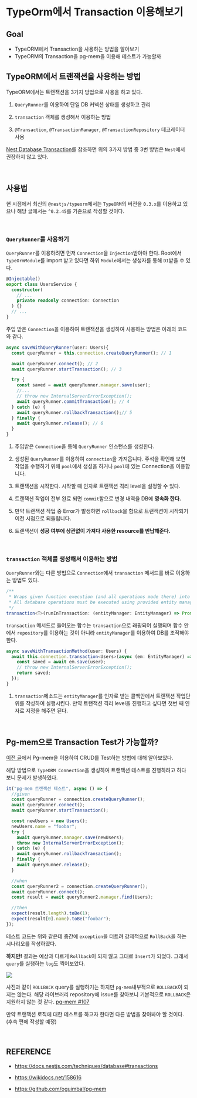 # TypeOrm에서 Transaction 이용해보기

## Goal

- TypeORM에서 Transaction을 사용하는 방법을 알아보기
- TypeORM의 Transaction을 pg-mem을 이용해 테스트가 가능할까

## TypeORM에서 트랜잭션을 사용하는 방법

TypeORM에서는 트랜잭션을 3가지 방법으로 사용을 하고 있다.

1. `QueryRunner`를 이용하여 단일 DB 커넥션 상태를 생성하고 관리

2. `transaction` 객체를 생성해서 이용하는 방법

3. `@Transaction`, `@TransactionManager`, `@TransactionRepository` 데코레이터 사용

[Nest Database Transaction](https://docs.nestjs.com/techniques/database#transactions)를 참조하면 위의 3가지 방법 중 3번 방법은 `Nest`에서 권장하지 않고 있다.

<br>

## 사용법

현 시점에서 최신의 `@nestjs/typeorm`에서는 `TypeORM`의 버전을 `0.3.x`를 이용하고 있으나 해당 글에서는 `^0.2.45`를 기준으로 작성할 것이다.

<br>

### `QueryRunner`를 사용하기

`QueryRunner`를 이용하려면 먼저 `Connection`을 `Injection`받아야 한다. Root에서 `TypeOrmModule`를 import 받고 있다면 하위 `Module`에서는 생성자를 통해 `DI`받을 수 있다.

```ts
@Injectable()
export class UsersService {
  constructor(
    // ...
    private readonly connection: Connection
  ) {}
  // ...
}
```

주입 받은 `Connection`을 이용하여 트랜잭션을 생성하여 사용하는 방법은 아래의 코드와 같다.

```ts
async saveWithQueryRunner(user: Users){
  const queryRunner = this.connection.createQueryRunner(); // 1

  await queryRunner.connect(); // 2
  await queryRunner.startTransaction(); // 3

  try {
    const saved = await queryRunner.manager.save(user);
    //...
    // throw new InternalServerErrorException();
    await queryRunner.commitTransaction(); // 4
  } catch (e) {
    await queryRunner.rollbackTransaction();// 5
  } finally {
    await queryRunner.release(); // 6
  }
}
```

1. 주입받은 `Connection`을 통해 `QueryRunner` 인스턴스를 생성한다.

2. 생성된 `QueryRunner`를 이용하여 `connection`을 가져옵니다. 주석을 확인해 보면 작업을 수행하기 위해 `pool`에서 생성을 하거나 `pool`에 있는 Connection을 이용합니다.

3. 트랜잭션을 시작한다. 시작할 때 인자로 트랜잭션 격리 level을 설정할 수 있다.

4. 트랜잭션 작업이 전부 완료 되면 `commit`함으로 변경 내역을 DB에 **영속화 한다.**

5. 만약 트랜잭션 작업 중 Error가 발생하면 `rollback`을 함으로 트랜잭션이 시작되기 이전 시점으로 되돌립니다.

6. 트랜잭션이 **성공 여부에 상관없이 가져다 사용한 resource를 반납해준다.**

<br>

### `transaction` 객체를 생성해서 이용하는 방법

`QueryRunner`와는 다른 방법으로 `Connection`에서 `transaction` 메서드를 바로 이용하는 방법도 있다.

```ts
/**
 * Wraps given function execution (and all operations made there) into a transaction.
 * All database operations must be executed using provided entity manager.
 */
transaction<T>(runInTransaction: (entityManager: EntityManager) => Promise<T>): Promise<T>;
```

`transaction` 메서드로 들어오는 함수는 `transaction`으로 래핑되어 실행되며 함수 안에서 `repository`를 이용하는 것이 아니라 `entityManager`를 이용하여 DB를 조작해야 한다.

```ts
async saveWithTransactionMethod(user: Users) {
  await this.connection.transaction<Users>(async (em: EntityManager) => { // 1
    const saved = await em.save(user);
    // throw new InternalServerErrorException();
    return saved;
  });
}
```

1. `transaction`메소드는 `entityManager`를 인자로 받는 콜백안에서 트랜잭션 작업단위를 작성하여 실행시킨다. 만약 트랜잭션 격리 level을 진행하고 싶다면 첫번 째 인자로 지정을 해주면 된다.

<br>

## Pg-mem으로 Transaction Test가 가능할까?

[이전 글](https://velog.io/@dev_leewoooo/Node-Project-CI-%ED%95%98%EA%B8%B0-with-Github-Action)에서 Pg-mem을 이용하여 CRUD를 Test하는 방법에 대해 알아보았다.

해당 방법으로 `TypeORM Connection`을 생성하여 트랜잭션 테스트를 진행하려고 하다 보니 문제가 발생하였다.

```ts
it("pg-mem 트랜잭션 테스트", async () => {
  //given
  const queryRunner = connection.createQueryRunner();
  await queryRunner.connect();
  await queryRunner.startTransaction();

  const newUsers = new Users();
  newUsers.name = "foobar";
  try {
    await queryRunner.manager.save(newUsers);
    throw new InternalServerErrorException();
  } catch (e) {
    await queryRunner.rollbackTransaction();
  } finally {
    await queryRunner.release();
  }

  //when
  const queryRunner2 = connection.createQueryRunner();
  await queryRunner.connect();
  const result = await queryRunner2.manager.find(Users);

  //then
  expect(result.length).toBe(1);
  expect(result[0].name).toBe("foobar");
});
```

테스트 코드는 위와 같은데 중간에 `exception`을 터트려 강제적으로 `RollBack`을 하는 시나리오를 작성하였다.

**하지만!** 결과는 예상과 다르게 `Rollback`이 되지 않고 그대로 `Insert`가 되었다. 그래서 `query`를 실행하는 `log`도 찍어보았다.

<img src = https://user-images.githubusercontent.com/74294325/173000170-3607a690-c3d1-4fcd-8047-6a745e6b26bf.png>

<br>

사진과 같이 `ROLLBACK` query를 실행하기는 하지만 `pg-mem`내부적으로 `ROLLBACK`이 되지는 않는다. 해당 라이브러리 repository에 issue를 찾아보니 기본적으로 `ROLLBACK`은 지원하지 않는 것 같다. [pg-mem #107](https://github.com/oguimbal/pg-mem/issues/107)

만약 트랜잭션 로직에 대한 테스트를 하고자 한다면 다른 방법을 찾아봐야 할 것이다. (후속 편에 작성할 예정)

<br>

## REFERENCE

- https://docs.nestjs.com/techniques/database#transactions

- https://wikidocs.net/158616

- https://github.com/oguimbal/pg-mem
